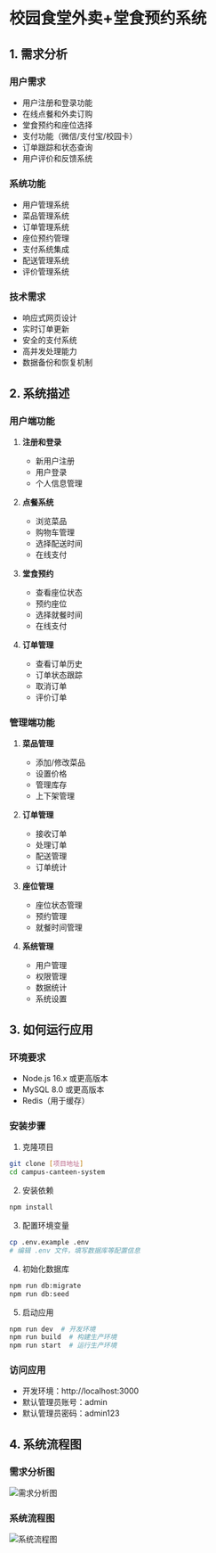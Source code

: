# 校园食堂外卖+堂食预约系统

## 1. 需求分析

### 用户需求
- 用户注册和登录功能
- 在线点餐和外卖订购
- 堂食预约和座位选择
- 支付功能（微信/支付宝/校园卡）
- 订单跟踪和状态查询
- 用户评价和反馈系统

### 系统功能
- 用户管理系统
- 菜品管理系统
- 订单管理系统
- 座位预约管理
- 支付系统集成
- 配送管理系统
- 评价管理系统

### 技术需求
- 响应式网页设计
- 实时订单更新
- 安全的支付系统
- 高并发处理能力
- 数据备份和恢复机制

## 2. 系统描述

### 用户端功能
1. **注册和登录**
   - 新用户注册
   - 用户登录
   - 个人信息管理

2. **点餐系统**
   - 浏览菜品
   - 购物车管理
   - 选择配送时间
   - 在线支付

3. **堂食预约**
   - 查看座位状态
   - 预约座位
   - 选择就餐时间
   - 在线支付

4. **订单管理**
   - 查看订单历史
   - 订单状态跟踪
   - 取消订单
   - 评价订单

### 管理端功能
1. **菜品管理**
   - 添加/修改菜品
   - 设置价格
   - 管理库存
   - 上下架管理

2. **订单管理**
   - 接收订单
   - 处理订单
   - 配送管理
   - 订单统计

3. **座位管理**
   - 座位状态管理
   - 预约管理
   - 就餐时间管理

4. **系统管理**
   - 用户管理
   - 权限管理
   - 数据统计
   - 系统设置

## 3. 如何运行应用

### 环境要求
- Node.js 16.x 或更高版本
- MySQL 8.0 或更高版本
- Redis（用于缓存）

### 安装步骤
1. 克隆项目
```bash
git clone [项目地址]
cd campus-canteen-system
```

2. 安装依赖
```bash
npm install
```

3. 配置环境变量
```bash
cp .env.example .env
# 编辑 .env 文件，填写数据库等配置信息
```

4. 初始化数据库
```bash
npm run db:migrate
npm run db:seed
```

5. 启动应用
```bash
npm run dev  # 开发环境
npm run build  # 构建生产环境
npm run start  # 运行生产环境
```

### 访问应用
- 开发环境：http://localhost:3000
- 默认管理员账号：admin
- 默认管理员密码：admin123

## 4. 系统流程图

### 需求分析图
![需求分析图](64c1b6b7c4f5ba7caf3d99a5a3d083e.png)

### 系统流程图
![系统流程图](b7229d5badfaf0cd3e2e9495209e4ab.png) 